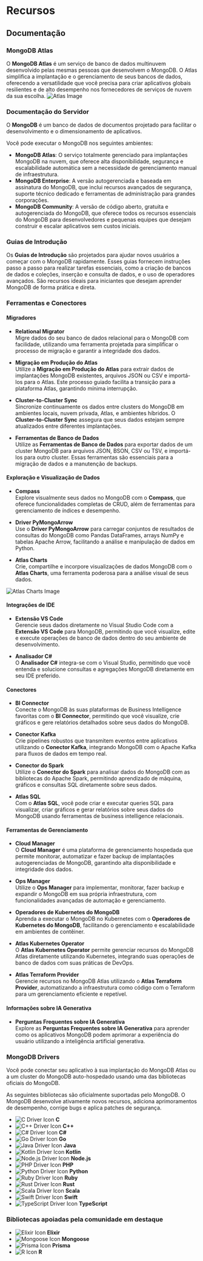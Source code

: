 # Recursos

## Documentação

### MongoDB Atlas
O **MongoDB Atlas** é um serviço de banco de dados multinuvem desenvolvido pelas mesmas pessoas que desenvolvem o MongoDB. O Atlas simplifica a implantação e o gerenciamento de seus bancos de dados, oferecendo a versatilidade que você precisa para criar aplicativos globais resilientes e de alto desempenho nos fornecedores de serviços de nuvem da sua escolha.
![Atlas Image](imgs/mongoDB-Atlas.svg)

### Documentação do Servidor
O **MongoDB** é um banco de dados de documentos projetado para facilitar o desenvolvimento e o dimensionamento de aplicativos.

Você pode executar o MongoDB nos seguintes ambientes:

- **MongoDB Atlas**: O serviço totalmente gerenciado para implantações MongoDB na nuvem, que oferece alta disponibilidade, segurança e escalabilidade automática sem a necessidade de gerenciamento manual de infraestrutura.
- **MongoDB Enterprise**: A versão autogerenciada e baseada em assinatura do MongoDB, que inclui recursos avançados de segurança, suporte técnico dedicado e ferramentas de administração para grandes corporações.
- **MongoDB Community**: A versão de código aberto, gratuita e autogerenciada do MongoDB, que oferece todos os recursos essenciais do MongoDB para desenvolvedores e pequenas equipes que desejam construir e escalar aplicativos sem custos iniciais.

### Guias de Introdução
Os **Guias de Introdução** são projetados para ajudar novos usuários a começar com o MongoDB rapidamente. Esses guias fornecem instruções passo a passo para realizar tarefas essenciais, como a criação de bancos de dados e coleções, inserção e consulta de dados, e o uso de operadores avançados. São recursos ideais para iniciantes que desejam aprender MongoDB de forma prática e direta.

### Ferramentas e Conectores

#### Migradores

- **Relational Migrator**  
  Migre dados do seu banco de dados relacional para o MongoDB com facilidade, utilizando uma ferramenta projetada para simplificar o processo de migração e garantir a integridade dos dados.

- **Migração em Produção do Atlas**  
  Utilize a **Migração em Produção do Atlas** para extrair dados de implantações MongoDB existentes, arquivos JSON ou CSV e importá-los para o Atlas. Este processo guiado facilita a transição para a plataforma Atlas, garantindo mínima interrupção.

- **Cluster-to-Cluster Sync**  
  Sincronize continuamente os dados entre clusters do MongoDB em ambientes locais, nuvem privada, Atlas, e ambientes híbridos. O **Cluster-to-Cluster Sync** assegura que seus dados estejam sempre atualizados entre diferentes implantações.

- **Ferramentas de Banco de Dados**  
  Utilize as **Ferramentas de Banco de Dados** para exportar dados de um cluster MongoDB para arquivos JSON, BSON, CSV ou TSV, e importá-los para outro cluster. Essas ferramentas são essenciais para a migração de dados e a manutenção de backups.

#### Exploração e Visualização de Dados

- **Compass**  
  Explore visualmente seus dados no MongoDB com o **Compass**, que oferece funcionalidades completas de CRUD, além de ferramentas para gerenciamento de índices e desempenho.

- **Driver PyMongoArrow**  
  Use o **Driver PyMongoArrow** para carregar conjuntos de resultados de consultas do MongoDB como Pandas DataFrames, arrays NumPy e tabelas Apache Arrow, facilitando a análise e manipulação de dados em Python.

- **Atlas Charts**  
  Crie, compartilhe e incorpore visualizações de dados MongoDB com o **Atlas Charts**, uma ferramenta poderosa para a análise visual de seus dados.

![Atlas Charts Image](imgs/atlasCharts.webp)

#### Integrações de IDE

- **Extensão VS Code**  
  Gerencie seus dados diretamente no Visual Studio Code com a **Extensão VS Code** para MongoDB, permitindo que você visualize, edite e execute operações de banco de dados dentro do seu ambiente de desenvolvimento.

- **Analisador C#**  
  O **Analisador C#** integra-se com o Visual Studio, permitindo que você entenda e solucione consultas e agregações MongoDB diretamente em seu IDE preferido.

#### Conectores

- **BI Connector**  
  Conecte o MongoDB às suas plataformas de Business Intelligence favoritas com o **BI Connector**, permitindo que você visualize, crie gráficos e gere relatórios detalhados sobre seus dados do MongoDB.

- **Conector Kafka**  
  Crie pipelines robustos que transmitem eventos entre aplicativos utilizando o **Conector Kafka**, integrando MongoDB com o Apache Kafka para fluxos de dados em tempo real.

- **Conector do Spark**  
  Utilize o **Conector do Spark** para analisar dados do MongoDB com as bibliotecas do Apache Spark, permitindo aprendizado de máquina, gráficos e consultas SQL diretamente sobre seus dados.

- **Atlas SQL**  
  Com o **Atlas SQL**, você pode criar e executar queries SQL para visualizar, criar gráficos e gerar relatórios sobre seus dados do MongoDB usando ferramentas de business intelligence relacionais.

#### Ferramentas de Gerenciamento

- **Cloud Manager**  
  O **Cloud Manager** é uma plataforma de gerenciamento hospedada que permite monitorar, automatizar e fazer backup de implantações autogerenciadas de MongoDB, garantindo alta disponibilidade e integridade dos dados.

- **Ops Manager**  
  Utilize o **Ops Manager** para implementar, monitorar, fazer backup e expandir o MongoDB em sua própria infraestrutura, com funcionalidades avançadas de automação e gerenciamento.

- **Operadores de Kubernetes do MongoDB**  
  Aprenda a executar o MongoDB no Kubernetes com o **Operadores de Kubernetes do MongoDB**, facilitando o gerenciamento e escalabilidade em ambientes de contêiner.

- **Atlas Kubernetes Operator**  
  O **Atlas Kubernetes Operator** permite gerenciar recursos do MongoDB Atlas diretamente utilizando Kubernetes, integrando suas operações de banco de dados com suas práticas de DevOps.

- **Atlas Terraform Provider**  
  Gerencie recursos no MongoDB Atlas utilizando o **Atlas Terraform Provider**, automatizando a infraestrutura como código com o Terraform para um gerenciamento eficiente e repetível.

#### Informações sobre IA Generativa 

- **Perguntas Frequentes sobre IA Generativa**  
  Explore as **Perguntas Frequentes sobre IA Generativa** para aprender como os aplicativos MongoDB podem aprimorar a experiência do usuário utilizando a inteligência artificial generativa.

### MongoDB Drivers
Você pode conectar seu aplicativo à sua implantação do MongoDB Atlas ou a um cluster do MongoDB auto-hospedado usando uma das bibliotecas oficiais do MongoDB.

As seguintes bibliotecas são oficialmente suportadas pelo MongoDB. O MongoDB desenvolve ativamente novos recursos, adiciona aprimoramentos de desempenho, corrige bugs e aplica patches de segurança.

- ![C Driver Icon](imgs/c.svg)  **C**
- ![C++ Driver Icon](imgs/c++.svg)  **C++**
- ![C# Driver Icon](imgs/csharp.svg)  **C#**
- ![Go Driver Icon](imgs/go.svg)  **Go**
- ![Java Driver Icon](imgs/java.svg)  **Java**
- ![Kotlin Driver Icon](imgs/kotlin.svg)  **Kotlin**
- ![Node.js Driver Icon](imgs/node.svg)  **Node.js**
- ![PHP Driver Icon](imgs/php.svg)  **PHP**
- ![Python Driver Icon](imgs/python.svg)  **Python**
- ![Ruby Driver Icon](imgs/ruby.svg)  **Ruby**
- ![Rust Driver Icon](imgs/rust.svg)  **Rust**
- ![Scala Driver Icon](imgs/scala.svg) **Scala**
- ![Swift Driver Icon](imgs/swift.svg)  **Swift**
- ![TypeScript Driver Icon](imgs/ts.svg)  **TypeScript**

### Bibliotecas apoiadas pela comunidade em destaque

- ![Elixir Icon](imgs/elixir.svg)  **Elixir**
- ![Mongoose Icon](imgs/mongoose.svg)  **Mongoose**
- ![Prisma Icon](imgs/prisma.svg)  **Prisma**
- ![R Icon](imgs/r.svg)  **R**
